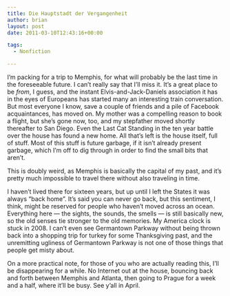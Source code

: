 ```yaml
---
title: Die Hauptstadt der Vergangenheit
author: brian
layout: post
date: 2011-03-10T12:43:16+00:00

tags:
  - Nonfiction

---
```

I&#8217;m packing for a trip to Memphis, for what will probably be the last time in the foreseeable future. I can&#8217;t really say that I&#8217;ll miss it. It&#8217;s a great place to be _from_, I guess, and the instant Elvis-and-Jack-Daniels association it has in the eyes of Europeans has started many an interesting train conversation. But most everyone I know, save a couple of friends and a pile of Facebook acquaintances, has moved on. My mother was a compelling reason to book a flight, but she&#8217;s gone now, too, and my stepfather moved shortly thereafter to San Diego. Even the Last Cat Standing in the ten year battle over the house has found a new home. All that&#8217;s left is the house itself, full of stuff. Most of this stuff is future garbage, if it isn&#8217;t already present garbage, which I&#8217;m off to dig through in order to find the small bits that aren&#8217;t.

This is doubly weird, as Memphis is basically the capital of my past, and it&#8217;s pretty much impossible to travel there without also traveling in time.

<!--more-->I haven&#8217;t lived there for sixteen years, but up until I left the States it was always &#8220;back home&#8221;. It&#8217;s said you can never go back, but this sentiment, I think, might be reserved for people who haven&#8217;t moved across an ocean. Everything here — the sights, the sounds, the smells — is still basically new, so the old senses tie stronger to the old memories. My America clock is stuck in 2008. I can&#8217;t even see Germantown Parkway without being thrown back into a shopping trip for turkey for some Thanksgiving past, and the unremitting ugliness of Germantown Parkway is not one of those things that people get misty about.

On a more practical note, for those of you who are actually reading this, I&#8217;ll be disappearing for a while. No Internet out at the house, bouncing back and forth between Memphis and Atlanta, then going to Prague for a week and a half, where it&#8217;ll be busy. See y&#8217;all in April.